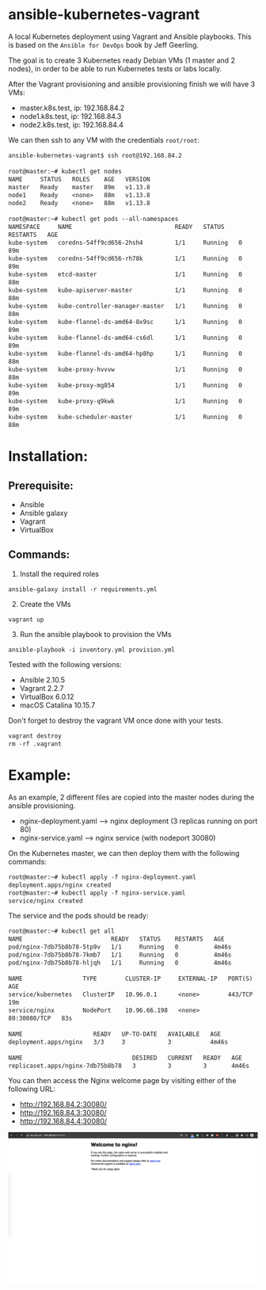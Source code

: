 # ansible-kubernetes-vagrant
A local Kubernetes deployment using Vagrant and Ansible playbooks.
This is based on the  `Ansible for DevOps` book by Jeff Geerling.

The goal is to create 3 Kubernetes ready Debian VMs (1 master and 2 nodes), 
in order to be able to run Kubernetes tests or labs locally. 

After the Vagrant provisioning and ansible provisioning finish we will have 3 VMs: 
* master.k8s.test, ip: 192.168.84.2
* node1.k8s.test, ip: 192.168.84.3
* node2.k8s.test, ip: 192.168.84.4

We can then ssh to any VM with the credentials `root/root`:
```
ansible-kubernetes-vagrant$ ssh root@192.168.84.2

root@master:~# kubectl get nodes
NAME     STATUS   ROLES    AGE   VERSION
master   Ready    master   89m   v1.13.8
node1    Ready    <none>   88m   v1.13.8
node2    Ready    <none>   88m   v1.13.8

root@master:~# kubectl get pods --all-namespaces
NAMESPACE     NAME                             READY   STATUS    RESTARTS   AGE
kube-system   coredns-54ff9cd656-2hsh4         1/1     Running   0          89m
kube-system   coredns-54ff9cd656-rh78k         1/1     Running   0          89m
kube-system   etcd-master                      1/1     Running   0          88m
kube-system   kube-apiserver-master            1/1     Running   0          88m
kube-system   kube-controller-manager-master   1/1     Running   0          88m
kube-system   kube-flannel-ds-amd64-8x9sc      1/1     Running   0          89m
kube-system   kube-flannel-ds-amd64-cs6dl      1/1     Running   0          89m
kube-system   kube-flannel-ds-amd64-hp8hp      1/1     Running   0          88m
kube-system   kube-proxy-hvvvw                 1/1     Running   0          88m
kube-system   kube-proxy-mg854                 1/1     Running   0          89m
kube-system   kube-proxy-q9kwk                 1/1     Running   0          89m
kube-system   kube-scheduler-master            1/1     Running   0          88m
```
# Installation:
## Prerequisite:
* Ansible
* Ansible galaxy
* Vagrant
* VirtualBox
  
## Commands: 
1. Install the required roles
```
ansible-galaxy install -r requirements.yml 
```
2. Create the VMs
```
vagrant up
```
3. Run the ansible playbook to provision the VMs
```
ansible-playbook -i inventory.yml provision.yml
```


 
Tested with the following versions:
* Ansible 2.10.5
* Vagrant 2.2.7
* VirtualBox 6.0.12
* macOS Catalina 10.15.7



Don't forget to destroy the vagrant VM once done with your tests.
```
vagrant destroy
rm -rf .vagrant
```

# Example: 
As an example, 2 different files are copied into the master nodes during the ansible provisioning. 
* nginx-deployment.yaml --> nginx deployment (3 replicas running on port 80)
* nginx-service.yaml --> nginx service (with nodeport 30080)



On the Kubernetes master, we can then deploy them with the following commands: 
```
root@master:~# kubectl apply -f nginx-deployment.yaml
deployment.apps/nginx created
root@master:~# kubectl apply -f nginx-service.yaml
service/nginx created
```

The service and the pods should be ready: 
```
root@master:~# kubectl get all
NAME                         READY   STATUS    RESTARTS   AGE
pod/nginx-7db75b8b78-5tp9v   1/1     Running   0          4m46s
pod/nginx-7db75b8b78-7kmb7   1/1     Running   0          4m46s
pod/nginx-7db75b8b78-hljqh   1/1     Running   0          4m46s

NAME                 TYPE        CLUSTER-IP     EXTERNAL-IP   PORT(S)        AGE
service/kubernetes   ClusterIP   10.96.0.1      <none>        443/TCP        19m
service/nginx        NodePort    10.96.66.198   <none>        80:30080/TCP   83s

NAME                    READY   UP-TO-DATE   AVAILABLE   AGE
deployment.apps/nginx   3/3     3            3           4m46s

NAME                               DESIRED   CURRENT   READY   AGE
replicaset.apps/nginx-7db75b8b78   3         3         3       4m46s
```

You can then access the Nginx welcome page by visiting either of the following URL: 
* http://192.168.84.2:30080/
* http://192.168.84.3:30080/
* http://192.168.84.4:30080/


![Screenshot](screenshot.png)